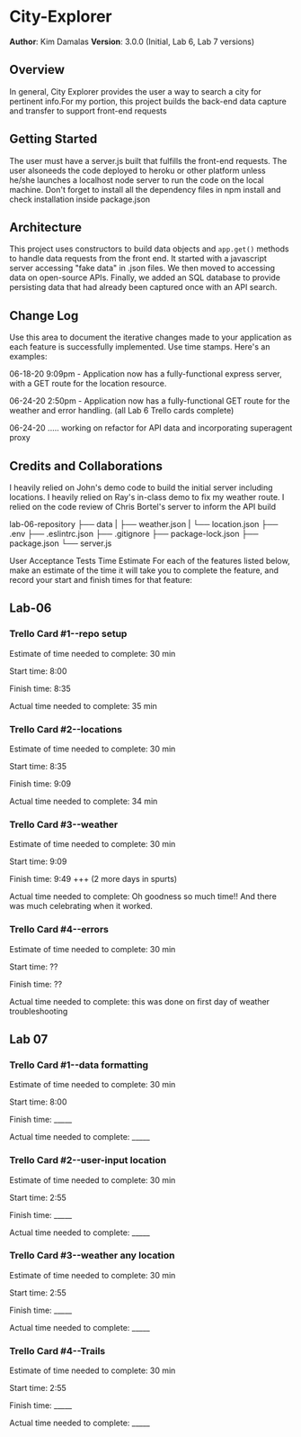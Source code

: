 # City-Explorer

**Author**: Kim Damalas
**Version**: 3.0.0 (Initial, Lab 6, Lab 7 versions)

## Overview
In general, City Explorer provides the user a way to search a city for pertinent info.For my portion, this project builds the back-end data capture and transfer to support front-end requests

## Getting Started
The user must have a server.js built that fulfills the front-end requests.  The user alsoneeds the code deployed to heroku or other platform unless he/she launches a localhost node server to run the code on the local machine. Don't forget to install all the dependency files in npm install and check installation inside package.json

## Architecture
This project uses constructors to build data objects and  `app.get()` methods to handle data requests from the front end. It started with a javascript server accessing "fake data" in .json files.  We then moved to accessing data on open-source APIs.  Finally, we added an SQL database to provide persisting data that had already been captured once with an API search.

## Change Log
Use this area to document the iterative changes made to your application as each feature is successfully implemented. Use time stamps. Here's an examples:

06-18-20 9:09pm - Application now has a fully-functional express server, with a GET route for the location resource.

06-24-20 2:50pm - Application now has a fully-functional  GET route for the weather and error handling. (all Lab 6 Trello cards complete)

06-24-20 ..... working on refactor for API data and incorporating superagent proxy

## Credits and Collaborations
I heavily relied on John's demo code to build the initial server including locations. I heavily relied on Ray's in-class demo to fix my weather route. I relied on the code review of Chris Bortel's server to inform the API build


lab-06-repository
   ├── data
   |     ├── weather.json
   |     └── location.json
   ├── .env
   ├── .eslintrc.json
   ├── .gitignore
   ├── package-lock.json
   ├── package.json
   └── server.js

User Acceptance Tests
Time Estimate
For each of the features listed below, make an estimate of the time it will take you to complete the feature, and record your start and finish times for that feature:

## Lab-06
### Trello Card #1--repo setup

Estimate of time needed to complete: 30 min

Start time: 8:00

Finish time: 8:35

Actual time needed to complete: 35 min


### Trello Card #2--locations

Estimate of time needed to complete: 30 min

Start time: 8:35

Finish time: 9:09

Actual time needed to complete: 34 min


### Trello Card #3--weather

Estimate of time needed to complete: 30 min

Start time: 9:09

Finish time: 9:49 +++ (2 more days in spurts)

Actual time needed to complete: Oh goodness so much time!! And there was 
much celebrating when it worked.


### Trello Card #4--errors

Estimate of time needed to complete: 30 min

Start time: ??

Finish time: ??

Actual time needed to complete: this was done on first day of weather troubleshooting


## Lab 07

### Trello Card #1--data formatting

Estimate of time needed to complete: 30 min

Start time: 8:00

Finish time: _____

Actual time needed to complete: _____

### Trello Card #2--user-input location

Estimate of time needed to complete: 30 min

Start time: 2:55

Finish time: _____

Actual time needed to complete: _____

### Trello Card #3--weather any location

Estimate of time needed to complete: 30 min

Start time: 2:55

Finish time: _____

Actual time needed to complete: _____

### Trello Card #4--Trails

Estimate of time needed to complete: 30 min

Start time: 2:55

Finish time: _____

Actual time needed to complete: _____

